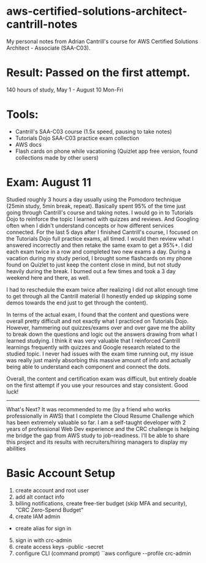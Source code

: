 # aws-certified-solutions-architect-cantrill-notes
My personal notes from Adrian Cantrill's course for AWS Certified Solutions Architect - Associate (SAA-C03).

# Result: Passed on the first attempt. 

140 hours of study, May 1 - August 10 Mon-Fri

# Tools:
- Cantrill's SAA-C03 course (1.5x speed, pausing to take notes)
- Tutorials Dojo SAA-C03 practice exam collection
- AWS docs
- Flash cards on phone while vacationing (Quizlet app free version, found collections made by other users)

# Exam: August 11
Studied roughly 3 hours a day usually using the Pomodoro technique (25min study, 5min break, repeat). Basically spent 95% of the time just going through Cantrill's course and taking notes. I would go in to Tutorials Dojo to reinforce the topic I learned with quizzes and reviews. And Googling often when I didn't understand concepts or how different services connected. For the last 5 days after I finished Cantrill's course, I focused on the Tutorials Dojo full practice exams, all timed. I would then review what I answered incorrectly and then retake the same exam to get a 95%+. I did each exam twice in a row and completed two new exams a day. During a vacation during my study period, I brought some flashcards on my phone found on Quizlet to just keep the content close in mind, but not study heavily during the break. I burned out a few times and took a 3 day weekend here and there, as well.

I had to reschedule the exam twice after realizing I did not allot enough time to get through all the Cantrill material (I honestly ended up skipping some demos towards the end just to get through the content).

In terms of the actual exam, I found that the content and questions were overall pretty difficult and not exactly what I practiced on Tutorials Dojo. However, hammering out quizzes/exams over and over gave me the ability to break down the questions and logic out the answers drawing from what I learned studying. I think it was very valuable that I reinforced Cantrill learnings frequently with quizzes and Google research related to the studied topic. I never had issues with the exam time running out, my issue was really just  mainly absorbing this massive amount of info and actually being able to understand each component and connect the dots.

Overall, the content and certification exam was difficult, but entirely doable on the first attempt if you use your resources and stay consistent. Good luck!
___
What's Next? It was recommended to me (by a friend who works professionally in AWS) that I complete the Cloud Resume Challenge which has been extremely valuable so far. I am a self-taught developer with 2 years of professional Web Dev experience and the CRC challenge is helping me bridge the gap from AWS study to job-readiness. I'll be able to share this project and its results with recruiters/hiring managers to display my abilities

# Basic Account Setup 
1. create account and root user
2. add alt contact info
3. billing notifications, create free-tier budget (skip MFA and security), "CRC Zero-Spend Budget"
4. create IAM admin 
- create alias for sign in
5. sign in with crc-admin
6. create access keys
-public
-secret
7. configure CLI (command prompt) ``aws configure --profile crc-admin
